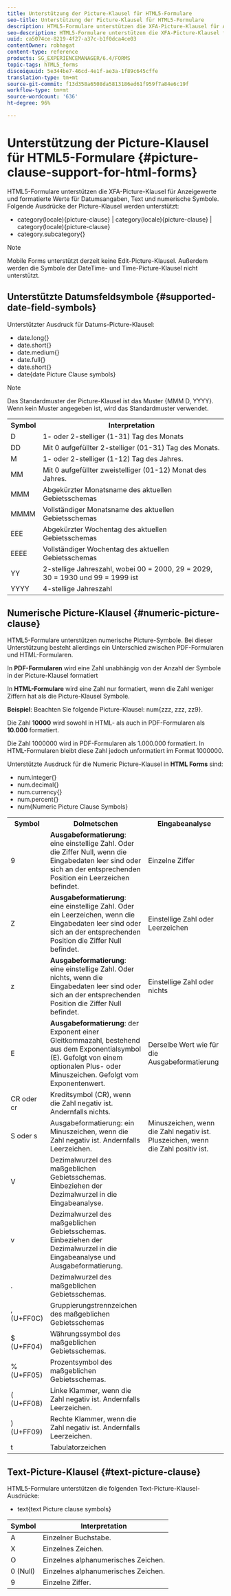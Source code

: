 ```yaml
---
title: Unterstützung der Picture-Klausel für HTML5-Formulare
seo-title: Unterstützung der Picture-Klausel für HTML5-Formulare
description: HTML5-Formulare unterstützen die XFA-Picture-Klausel für Anzeigewerte und formatierte Werte für Datumsangaben, Text und numerische Symbole.
seo-description: HTML5-Formulare unterstützen die XFA-Picture-Klausel für Anzeigewerte und formatierte Werte für Datumsangaben, Text und numerische Symbole.
uuid: ca5074ce-8219-4f27-a37c-b1f0dca4ce03
contentOwner: robhagat
content-type: reference
products: SG_EXPERIENCEMANAGER/6.4/FORMS
topic-tags: hTML5_forms
discoiquuid: 5e344be7-46cd-4e1f-ae3a-1f89c645cffe
translation-type: tm+mt
source-git-commit: f13d358a6508da5813186ed61f959f7a84e6c19f
workflow-type: tm+mt
source-wordcount: '636'
ht-degree: 96%

---
```



# Unterstützung der Picture-Klausel für HTML5-Formulare {#picture-clause-support-for-html-forms}

HTML5-Formulare unterstützen die XFA-Picture-Klausel für Anzeigewerte und formatierte Werte für Datumsangaben, Text und numerische Symbole. Folgende Ausdrücke der Picture-Klausel werden unterstützt:

* category(locale){picture-clause} | category(locale){picture-clause} | category(locale){picture-clause}
* category.subcategory{}

>[!NOTE]
>
>Mobile Forms unterstützt derzeit keine Edit-Picture-Klausel. Außerdem werden die Symbole der DateTime- und Time-Picture-Klausel nicht unterstützt.

## Unterstützte Datumsfeldsymbole {#supported-date-field-symbols}

Unterstützter Ausdruck für Datums-Picture-Klausel:

* date.long{}
* date.short{}
* date.medium{}
* date.full{}
* date.short{}
* date{date Picture Clause symbols}

>[!NOTE]
>
>Das Standardmuster der Picture-Klausel ist das Muster {MMM D, YYYY}. Wenn kein Muster angegeben ist, wird das Standardmuster verwendet.

<table> 
 <tbody>
  <tr>
   <th><strong>Symbol</strong></th> 
   <th>Interpretation</th> 
  </tr>
  <tr>
   <td>D</td> 
   <td>1- oder 2-stelliger (1-31) Tag des Monats</td> 
  </tr>
  <tr>
   <td>DD</td> 
   <td>Mit 0 aufgefüllter 2-stelliger (01-31) Tag des Monats.<br /> </td> 
  </tr>
  <tr>
   <td>M</td> 
   <td>1- oder 2-stelliger (1-12) Tag des Jahres.<br /> </td> 
  </tr>
  <tr>
   <td>MM</td> 
   <td>Mit 0 aufgefüllter zweistelliger (01-12) Monat des Jahres.<br /> </td> 
  </tr>
  <tr>
   <td>MMM</td> 
   <td>Abgekürzter Monatsname des aktuellen Gebietsschemas<br /> </td> 
  </tr>
  <tr>
   <td>MMMM</td> 
   <td>Vollständiger Monatsname des aktuellen Gebietsschemas<br /> </td> 
  </tr>
  <tr>
   <td>EEE</td> 
   <td>Abgekürzter Wochentag des aktuellen Gebietsschemas<br /> </td> 
  </tr>
  <tr>
   <td>EEEE</td> 
   <td>Vollständiger Wochentag des aktuellen Gebietsschemas<br /> </td> 
  </tr>
  <tr>
   <td>YY</td> 
   <td>2-stellige Jahreszahl, wobei 00 = 2000, 29 = 2029, 30 = 1930 und 99 = 1999 ist<br /> </td> 
  </tr>
  <tr>
   <td>YYYY</td> 
   <td>4-stellige Jahreszahl<br /> </td> 
  </tr>
 </tbody>
</table>

## Numerische Picture-Klausel  {#numeric-picture-clause}

HTML5-Formulare unterstützen numerische Picture-Symbole. Bei dieser Unterstützung besteht allerdings ein Unterschied zwischen PDF-Formularen und HTML-Formularen.

In **PDF-Formularen** wird eine Zahl unabhängig von der Anzahl der Symbole in der Picture-Klausel formatiert

In **HTML-Formulare** wird eine Zahl nur formatiert, wenn die Zahl weniger Ziffern hat als die Picture-Klausel Symbole.

**Beispiel**: Beachten Sie folgende Picture-Klausel: num{zzz, zzz, zz9}.

Die Zahl **10000** wird sowohl in HTML- als auch in PDF-Formularen als **10.000** formatiert.

Die Zahl 1000000 wird in PDF-Formularen als 1.000.000 formatiert. In HTML-Formularen bleibt diese Zahl jedoch unformatiert im Format 1000000.

Unterstützte Ausdruck für die Numeric Picture-Klausel in **HTML Forms** sind:

* num.integer{}
* num.decimal{}
* num.currency{}
* num.percent{}
* num{Numeric Picture Clause Symbols}

<table> 
 <tbody>
  <tr>
   <th><strong>Symbol</strong></th> 
   <th><strong>Dolmetschen</strong></th> 
   <th>Eingabeanalyse</th> 
  </tr>
  <tr>
   <td>9</td> 
   <td><strong>Ausgabeformatierung</strong>: eine einstellige Zahl. Oder die Ziffer Null, wenn die Eingabedaten leer sind oder sich an der entsprechenden Position ein Leerzeichen befindet.<br /> </td> 
   <td>Einzelne Ziffer</td> 
  </tr>
  <tr>
   <td>Z</td> 
   <td><strong>Ausgabeformatierung</strong>: eine einstellige Zahl. Oder ein Leerzeichen, wenn die Eingabedaten leer sind oder sich an der entsprechenden Position die Ziffer Null befindet.<br /> </td> 
   <td>Einstellige Zahl oder Leerzeichen</td> 
  </tr>
  <tr>
   <td>z</td> 
   <td><strong>Ausgabeformatierung</strong>: eine einstellige Zahl. Oder nichts, wenn die Eingabedaten leer sind oder sich an der entsprechenden Position die Ziffer Null befindet.<br /> </td> 
   <td>Einstellige Zahl oder nichts</td> 
  </tr>
  <tr>
   <td>E</td> 
   <td><strong>Ausgabeformatierung</strong>: der Exponent einer Gleitkommazahl, bestehend aus dem Exponentialsymbol (E). Gefolgt von einem optionalen Plus- oder Minuszeichen. Gefolgt vom Exponentenwert.<br /> </td> 
   <td>Derselbe Wert wie für die Ausgabeformatierung</td> 
  </tr>
  <tr>
   <td>CR oder cr<br /> </td> 
   <td>Kreditsymbol (CR), wenn die Zahl negativ ist. Andernfalls nichts.</td> 
   <td><br type="_moz" /> </td> 
  </tr>
  <tr>
   <td>S oder s<br /> </td> 
   <td>Ausgabeformatierung: ein Minuszeichen, wenn die Zahl negativ ist. Andernfalls Leerzeichen.<br /> </td> 
   <td>Minuszeichen, wenn die Zahl negativ ist. Pluszeichen, wenn die Zahl positiv ist.</td> 
  </tr>
  <tr>
   <td>V</td> 
   <td>Dezimalwurzel des maßgeblichen Gebietsschemas. Einbeziehen der Dezimalwurzel in die Eingabeanalyse.</td> 
   <td><br type="_moz" /> </td> 
  </tr>
  <tr>
   <td>v</td> 
   <td>Dezimalwurzel des maßgeblichen Gebietsschemas. Einbeziehen der Dezimalwurzel in die Eingabeanalyse und Ausgabeformatierung.</td> 
   <td><br type="_moz" /> </td> 
  </tr>
  <tr>
   <td>.</td> 
   <td>Dezimalwurzel des maßgeblichen Gebietsschemas.</td> 
   <td><br type="_moz" /> </td> 
  </tr>
  <tr>
   <td>, (U+FF0C)</td> 
   <td>Gruppierungstrennzeichen des maßgeblichen Gebietsschemas</td> 
   <td><br type="_moz" /> </td> 
  </tr>
  <tr>
   <td>$ (U+FF04)</td> 
   <td>Währungssymbol des maßgeblichen Gebietsschemas.</td> 
   <td><br type="_moz" /> </td> 
  </tr>
  <tr>
   <td>% (U+FF05)</td> 
   <td>Prozentsymbol des maßgeblichen Gebietsschemas.</td> 
   <td><br type="_moz" /> </td> 
  </tr>
  <tr>
   <td>( (U+FF08)</td> 
   <td>Linke Klammer, wenn die Zahl negativ ist. Andernfalls Leerzeichen.</td> 
   <td><br type="_moz" /> </td> 
  </tr>
  <tr>
   <td>) (U+FF09)</td> 
   <td>Rechte Klammer, wenn die Zahl negativ ist. Andernfalls Leerzeichen.</td> 
   <td><br type="_moz" /> </td> 
  </tr>
  <tr>
   <td>t</td> 
   <td>Tabulatorzeichen</td> 
   <td><br type="_moz" /> </td> 
  </tr>
 </tbody>
</table>

## Text-Picture-Klausel  {#text-picture-clause}

HTML5-Formulare unterstützen die folgenden Text-Picture-Klausel-Ausdrücke:

* text{text Picture clause symbols}

| **Symbol** | **Interpretation** |
|---|---|
| A | Einzelner Buchstabe. |
| X | Einzelnes Zeichen. |
| O | Einzelnes alphanumerisches Zeichen. |
| 0 (Null) | Einzelnes alphanumerisches Zeichen. |
| 9 | Einzelne Ziffer. |


